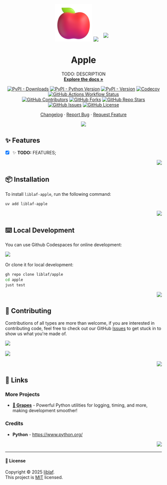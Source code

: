 <div align="center" markdown><a name="readme-top"></a>

<img src="https://raw.githubusercontent.com/microsoft/fluentui-emoji/main/assets/Red%20apple/3D/red_apple_3d.png" style="height: 120px" />
<img src="https://gw.alipayobjects.com/zos/kitchen/qJ3l3EPsdW/split.svg" style="height: 120px" />
<img src="https://api.iconify.design/logos/python.svg" style="height: 120px; padding: 12px" />

# Apple

TODO: DESCRIPTION <br />
[**Explore the docs »**](https://liblaf.github.io/apple/)

[![PyPI - Downloads](https://img.shields.io/pypi/dm/liblaf-apple?logo=PyPI&label=Downloads)](https://pypi.org/project/liblaf-apple)
[![PyPI - Python Version](https://img.shields.io/pypi/pyversions/liblaf-apple?logo=Python&label=Python)](https://pypi.org/project/liblaf-apple)
[![PyPI - Version](https://img.shields.io/pypi/v/liblaf-apple?logo=PyPI&label=PyPI)](https://pypi.org/project/liblaf-apple)
[![Codecov](https://img.shields.io/codecov/c/github/liblaf/apple?logo=Codecov&label=Coverage)](https://codecov.io/gh/liblaf/apple)
[![GitHub Actions Workflow Status](https://img.shields.io/github/actions/workflow/status/liblaf/apple/test.yaml?logo=GitHub%20Actions&label=Test)](https://github.com/liblaf/apple/actions/workflows/test.yaml)
<br />
[![GitHub Contributors](https://img.shields.io/github/contributors/liblaf/apple?logo=GitHub&label=Contributors)](https://github.com/liblaf/apple/graphs/contributors)
[![GitHub Forks](https://img.shields.io/github/forks/liblaf/apple)](https://github.com/liblaf/apple/forks)
[![GitHub Repo Stars](https://img.shields.io/github/stars/liblaf/apple)](https://github.com/liblaf/apple/stargazers)
[![GitHub Issues](https://img.shields.io/github/issues/liblaf/apple?logo=GitHub&label=Issues)](https://github.com/liblaf/apple/issues)
[![GitHub License](https://img.shields.io/github/license/liblaf/apple?label=License)](https://github.com/liblaf/apple/blob/main/LICENSE)

[Changelog](https://github.com/liblaf/apple/blob/main/CHANGELOG.md) · [Report Bug](https://github.com/liblaf/apple/issues) · [Request Feature](https://github.com/liblaf/apple/issues)

![](https://raw.githubusercontent.com/andreasbm/readme/master/assets/lines/rainbow.png)

</div>

## ✨ Features

- [x] ✨ **TODO:** FEATURES;

<div align="right" markdown>

[![](https://img.shields.io/badge/-BACK_TO_TOP-black?style=flat-square)](#readme-top)

</div>

## 📦 Installation

To install `liblaf-apple`, run the following command:

```bash
uv add liblaf-apple
```

<div align="right" markdown>

[![](https://img.shields.io/badge/-BACK_TO_TOP-black?style=flat-square)](#readme-top)

</div>

## ⌨️ Local Development

You can use Github Codespaces for online development:

[![](https://github.com/codespaces/badge.svg)](https://codespaces.new/liblaf/apple)

Or clone it for local development:

```bash
gh repo clone liblaf/apple
cd apple
just test
```

<div align="right" markdown>

[![](https://img.shields.io/badge/-BACK_TO_TOP-black?style=flat-square)](#readme-top)

</div>

## 🤝 Contributing

Contributions of all types are more than welcome, if you are interested in contributing code, feel free to check out our GitHub [Issues](https://github.com/liblaf/apple/issues) to get stuck in to show us what you're made of.

[![](https://img.shields.io/badge/%F0%9F%A4%AF%20PR%20WELCOME-%E2%86%92-ffcb47?labelColor=black&style=for-the-badge)](https://github.com/liblaf/apple/pulls)

[![](https://contrib.rocks/image?repo=liblaf%2Fapple)](https://github.com/liblaf/apple/graphs/contributors)

<div align="right" markdown>

[![](https://img.shields.io/badge/-BACK_TO_TOP-black?style=flat-square)](#readme-top)

</div>

## 🔗 Links

### More Projects

- **[🍇 Grapes](https://github.com/liblaf/grapes)** - Powerful Python utilities for logging, timing, and more, making development smoother!

### Credits

- **Python** - <https://www.python.org/>

<div align="right" markdown>

[![](https://img.shields.io/badge/-BACK_TO_TOP-black?style=flat-square)](#readme-top)

</div>

---

#### 📝 License

Copyright © 2025 [liblaf](https://github.com/liblaf). <br />
This project is [MIT](https://github.com/liblaf/apple/blob/main/LICENSE) licensed.
